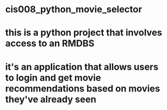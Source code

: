 # cis008_python_movie_selector
# this is a python project that involves access to an RMDBS
# it's an application that allows users to login and get movie recommendations based on movies they've already seen

